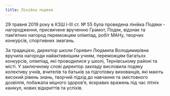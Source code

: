 ```yaml
---
title: Лінійка подяки
---
```


29 травня 2019 року в КЗШ І-ІІІ ст. № 55 була проведена лінійка Подяки - нагородження, присвячене врученню Грамот, Подяк, відзнак та пам’ятних нагород переможцям олімпіад, робіт МАНу, творчих конкурсів, спортивних змагань.

За традицією, директор школи Горевич Людмила Володимирівна вручила нагороди найактивнішим учням, переможцям багатьох конкурсів, олімпіад, які проводилися у школі, Тернівському районі та місті. У заключному слові директор закладу висловила подяку колективу учнів, вчителів та батьків за підготовку вихованців, які мають високий рівень знань, творчий підхід до навчання та змістовного дозвілля, побажала міцного здоров’я, яскравих вражень під час літніх канікул, нових відкриттів та успіхів.

<slideshow />
